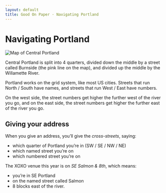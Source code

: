 ```yaml
---
layout: default
title: Good On Paper · Navigating Portland
---
```


# Navigating Portland

![Map of Central Portland](http://f.cl.ly/items/1z2U1O3E1I2d3s301W0D/Screen%20Shot%202014-05-10%20at%2010.07.31-2.png "Map of Central Portland")

Central Portland is split into 4 quarters, divided down the middle by a street called Burnside (the pink line on the map), and divided up the middle by the Willamette River.

Portland works on the grid system, like most US cities. Streets that run North / South have names, and streets that run West / East have numbers.

On the west side, the street numbers get higher the further west of the river you go, and on the east side, the street numbers get higher the further east of the river you go.

## Giving your address

When you give an address, you’ll give the *cross-streets*, saying:

* which quarter of Portland you’re in (SW / SE / NW / NE)
* which named street you’re on
* which numbered street you’re on

The XOXO venue this year is on *SE Salmon & 8th*, which means:

* you’re in SE Portland
* on the named street called Salmon
* 8 blocks east of the river.
